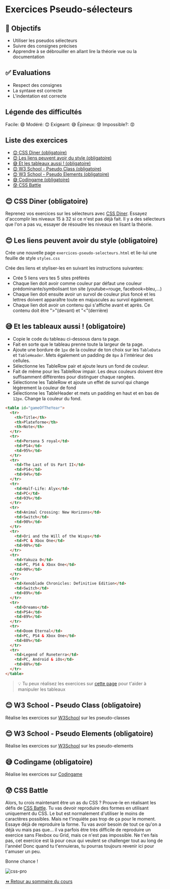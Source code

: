 <!-- omit in toc -->
# Exercices Pseudo-sélecteurs

<!-- omit in toc -->
## :memo: Objectifs

- Utiliser les pseudos sélecteurs
- Suivre des consignes précises
- Apprendre à se débrouiller en allant lire la théorie vue ou la documentation

<!-- omit in toc -->
## :white_check_mark: Evaluations

- Respect des consignes
- La syntaxe est correcte
- L'indentation est correcte

<!-- omit in toc -->
## Légende des difficultés

Facile: 😄
Modéré: 😊
Exigeant: 😅
Épineux: 😰
Impossible?: 😡

<!-- omit in toc -->
## Liste des exercices

- [😊 CSS Diner (obligatoire)](#-css-diner-obligatoire)
- [😊 Les liens peuvent avoir du style (obligatoire)](#-les-liens-peuvent-avoir-du-style-obligatoire)
- [😅 Et les tableaux aussi ! (obligatoire)](#-et-les-tableaux-aussi--obligatoire)
- [😊 W3 School - Pseudo Class (obligatoire)](#-w3-school---pseudo-class-obligatoire)
- [😊 W3 School - Pseudo Elements (obligatoire)](#-w3-school---pseudo-elements-obligatoire)
- [😅 Codingame (obligatoire)](#-codingame-obligatoire)
- [😰 CSS Battle](#-css-battle)

## 😊 CSS Diner (obligatoire)

Reprenez vos exercices sur les sélecteurs avec [CSS Diner](https://flukeout.github.io/). Essayez d'accomplir les niveaux 15 à 32 si ce n'est pas déjà fait. Il y a des sélecteurs que l'on a pas vu, essayer de résoudre les niveaux en lisant la théorie.

## 😊 Les liens peuvent avoir du style (obligatoire)

Crée une nouvelle page `exercices-pseudo-selecteurs.html` et lie-lui une feuille de style `styles.css`

Crée des liens et styliser-les en suivant les instructions suivantes:

- Crée 5 liens vers tes 5 sites préférés
- Chaque lien doit avoir comme couleur par défaut une couleur prédominante/symbolisant ton site (youtube=rouge, facebook=bleu,...)
- Chaque lien doit ensuite avoir un survol de couleur plus foncé et les lettres doivent apparaître toute en majuscules au survol également.
- Chaque lien doit avoir un contenu qui s'affiche avant et après. Ce contenu doit être ">"(devant) et "<"(derrière)

## 😅 Et les tableaux aussi ! (obligatoire)

- Copie le code du tableau ci-dessous dans ta page.
- Fait en sorte que le tableau prenne toute la largeur de ta page.
- Ajoute une bordure de `1px` de la couleur de ton choix sur les `TableData` et `TableHeader`. Mets également un padding de `8px` à l'intérieur des cellules.
- Sélectionne les TableRow pair et ajoute leurs un fond de couleur.
- Fait de même pour les TableRow impair. Les deux couleurs doivent être suffisamment différentes pour distinguer chaque rangées.
- Sélectionne les TableRow et ajoute un effet de survol qui change légèrement la couleur de fond
- Sélectionne les TableHeader et mets un padding en haut et en bas de `12px`. Change la couleur du fond.

```html
<table id="gameOfTheYear">
  <tr>
    <th>Title</th>
    <th>Plateforme</th>
    <th>Note</th>
  </tr>
  <tr>
    <td>Persona 5 royal</td>
    <td>PS4</td>
    <td>95%</td>
  </tr>
  <tr>
    <td>The Last of Us Part II</td>
    <td>PS4</td>
    <td>94%</td>
  </tr>
  <tr>
    <td>Half-Life: Alyx</td>
    <td>PC</td>
    <td>93%</td>
  </tr>
  <tr>
    <td>Animal Crossing: New Horizons</td>
    <td>Switch</td>
    <td>90%</td>
  </tr>
  <tr>
    <td>Ori and the Will of the Wisps</td>
    <td>PC & Xbox One</td>
    <td>90%</td>
  </tr>
  <tr>
    <td>Yakuza 0</td>
    <td>PC, PS4 & Xbox One</td>
    <td>90%</td>
  </tr>
  <tr>
    <td>Xenoblade Chronicles: Definitive Edition</td>
    <td>Switch</td>
    <td>89%</td>
  </tr>
  <tr>
    <td>Dreams</td>
    <td>PS4</td>
    <td>89%</td>
  </tr>
  <tr>
    <td>Doom Eternal</td>
    <td>PC, PS4 & Xbox One</td>
    <td>88%</td>
  </tr>
  <tr>
    <td>Legend of Runeterra</td>
    <td>PC, Android & iOs</td>
    <td>88%</td>
  </tr>
</table>
```

> :bulb: Tu peux réalisez les exercices sur [cette page](https://www.w3schools.com/css/exercise.asp?filename=exercise_table1) pour t'aider à manipuler les tableaux

## 😊 W3 School - Pseudo Class (obligatoire)

Réalise les exercices sur [W3School](https://www.w3schools.com/css/exercise.asp?filename=exercise_pseudo_classes1) sur les pseudo-classes

## 😊 W3 School - Pseudo Elements (obligatoire)

Réalise les exercices sur [W3School](https://www.w3schools.com/css/exercise.asp?filename=exercise_pseudo_elements1) sur les pseudo-elements

## 😅 Codingame (obligatoire)

Réalise les exercices sur [Codingame](https://www.codingame.com/playgrounds/36092/exercices-css/finale)

## 😰 CSS Battle

Alors, tu crois maintenant être un as du CSS ? Prouve-le en réalisant les défis de [CSS Battle](https://cssbattle.dev/battle/1). Tu vas devoir reproduire des formes en utilisant uniquement du CSS. Le but est normalement d'utiliser le moins de caractères possibles. Mais ne t'inquiète pas trop de ça pour le moment. Essaye déjà de reproduire la forme. Tu vas avoir besoin de tout ce qu'on a déjà vu mais pas que... il va parfois être très difficile de reproduire un exercice sans Flexbox ou Grid, mais ce n'est pas impossible. Ne t'en fais pas, cet exercice est là pour ceux qui veulent se challenger tout au long de l'année! Donc quand tu t'ennuieras, tu pourras toujours revenir ici pour t'amuser un peu.

Bonne chance !

![css-pro](https://i.giphy.com/media/v1.Y2lkPTc5MGI3NjExN2NhcjV6Z3JiMThwdjAwaDRtZ2x0bjl5YTFmcmg5N2ZlN3lxNG1wZCZlcD12MV9pbnRlcm5hbF9naWZfYnlfaWQmY3Q9Zw/13FrpeVH09Zrb2/giphy.gif)

[:rewind: Retour au sommaire du cours](./README.md#table-des-matières) 